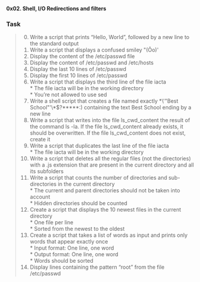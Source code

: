 #### 0x02. Shell, I/O Redirections and filters
### Task    
> 0. Write a script that prints “Hello, World”, followed by a new line to the standard output   
> 1. Write a script that displays a confused smiley "(Ôo)'   
> 2. Display the content of the /etc/passwd file   
> 3. Display the content of /etc/passwd and /etc/hosts  
> 4. Display the last 10 lines of /etc/passwd   
> 5. Display the first 10 lines of /etc/passwd   
> 6. Write a script that displays the third line of the file iacta   
	* The file iacta will be in the working directory   
	* You’re not allowed to use sed  
> 7. Write a shell script that creates a file named exactly \*\\'"Best School"\'\\*$\?\*\*\*\*\*:) containing the text Best School ending by a new line   
> 8. Write a script that writes into the file ls_cwd_content the result of the command ls -la. If the file ls_cwd_content already exists, it should be overwritten. If the file ls_cwd_content does not exist, create it  
> 9. Write a script that duplicates the last line of the file iacta   
	* The file iacta will be in the working directory    
> 10. Write a script that deletes all the regular files (not the directories) with a .js extension that are present in the current directory and all its subfolders  
> 11. Write a script that counts the number of directories and sub-directories in the current directory   
	* The current and parent directories should not be taken into account   
	* Hidden directories should be counted    
> 12. Create a script that displays the 10 newest files in the current directory   
	* One file per line   
	* Sorted from the newest to the oldest   
> 13. Create a script that takes a list of words as input and prints only words that appear exactly once   
	* Input format: One line, one word   
	* Output format: One line, one word   
	* Words should be sorted  
> 14. Display lines containing the pattern “root” from the file /etc/passwd     
